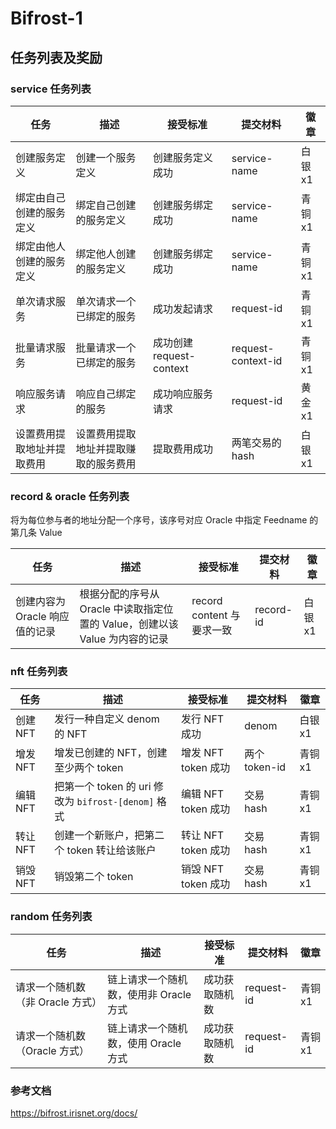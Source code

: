 # Bifrost-1

## 任务列表及奖励

### service 任务列表

| 任务                       | 描述                                 | 接受标准                 | 提交材料           | 徽章    |
| -------------------------- | ------------------------------------ | ------------------------ | ------------------ | ------- |
| 创建服务定义               | 创建一个服务定义                     | 创建服务定义成功         | service-name       | 白银 x1 |
| 绑定由自己创建的服务定义   | 绑定自己创建的服务定义               | 创建服务绑定成功         | service-name       | 青铜 x1 |
| 绑定由他人创建的服务定义   | 绑定他人创建的服务定义               | 创建服务绑定成功         | service-name       | 青铜 x1 |
| 单次请求服务               | 单次请求一个已绑定的服务             | 成功发起请求             | request-id         | 青铜 x1 |
| 批量请求服务               | 批量请求一个已绑定的服务             | 成功创建 request-context | request-context-id | 青铜 x1 |
| 响应服务请求               | 响应自己绑定的服务                   | 成功响应服务请求         | request-id         | 黄金 x1 |
| 设置费用提取地址并提取费用 | 设置费用提取地址并提取赚取的服务费用 | 提取费用成功             | 两笔交易的 hash    | 白银 x1 |

### record & oracle 任务列表

将为每位参与者的地址分配一个序号，该序号对应 Oracle 中指定 Feedname 的第几条 Value

| 任务                           | 描述                                                                        | 接受标准                  | 提交材料  | 徽章    |
| ------------------------------ | --------------------------------------------------------------------------- | ------------------------- | --------- | ------- |
| 创建内容为 Oracle 响应值的记录 | 根据分配的序号从 Oracle 中读取指定位置的 Value，创建以该 Value 为内容的记录 | record content 与要求一致 | record-id | 白银 x1 |

### nft 任务列表

| 任务     | 描述                                                | 接受标准            | 提交材料      | 徽章    |
| -------- | --------------------------------------------------- | ------------------- | ------------- | ------- |
| 创建 NFT | 发行一种自定义 denom 的 NFT                         | 发行 NFT 成功       | denom         | 白银 x1 |
| 增发 NFT | 增发已创建的 NFT，创建至少两个 token                | 增发 NFT token 成功 | 两个 token-id | 青铜 x1 |
| 编辑 NFT | 把第一个 token 的 uri 修改为 `bifrost-[denom]` 格式 | 编辑 NFT token 成功 | 交易 hash     | 青铜 x1 |
| 转让 NFT | 创建一个新账户，把第二个 token 转让给该账户         | 转让 NFT token 成功 | 交易 hash     | 青铜 x1 |
| 销毁 NFT | 销毁第二个 token                                    | 销毁 NFT token 成功 | 交易 hash     | 青铜 x1 |

### random 任务列表

| 任务                             | 描述                                   | 接受标准       | 提交材料   | 徽章    |
| -------------------------------- | -------------------------------------- | -------------- | ---------- | ------- |
| 请求一个随机数（非 Oracle 方式） | 链上请求一个随机数，使用非 Oracle 方式 | 成功获取随机数 | request-id | 青铜 x1 |
| 请求一个随机数（Oracle 方式）    | 链上请求一个随机数，使用 Oracle 方式   | 成功获取随机数 | request-id | 青铜 x1 |

### 参考文档

https://bifrost.irisnet.org/docs/
